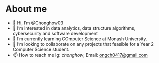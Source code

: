# About me
- 👋 Hi, I’m @Chonghow03
- 👀 I’m interested in data analytics, data structure algorithms, cybersecurity and software development
- 🌱 I’m currently learning COmputer Science at Monash University.
- 💞️ I’m looking to collaborate on any projects that feasible for a Year 2 Computer Science student.
- 📫 How to reach me Ig: _chonghow_, Email: ongch0417@gmail.com
